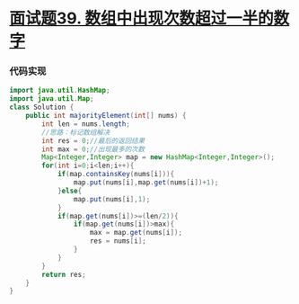 # [面试题39. 数组中出现次数超过一半的数字](https://leetcode-cn.com/problems/shu-zu-zhong-chu-xian-ci-shu-chao-guo-yi-ban-de-shu-zi-lcof/)


### 代码实现


~~~java
import java.util.HashMap;
import java.util.Map;
class Solution {
    public int majorityElement(int[] nums) {
        int len = nums.length;
        //思路：标记数组解决
        int res = 0;//最后的返回结果
        int max = 0;//出现最多的次数
        Map<Integer,Integer> map = new HashMap<Integer,Integer>();
        for(int i=0;i<len;i++){
            if(map.containsKey(nums[i])){
                map.put(nums[i],map.get(nums[i])+1);
            }else{
                map.put(nums[i],1);
            }
            if(map.get(nums[i])>=(len/2)){
                if(map.get(nums[i])>max){
                    max = map.get(nums[i]);
                    res = nums[i];
                }
            }
        }
        return res;
    }
}
~~~